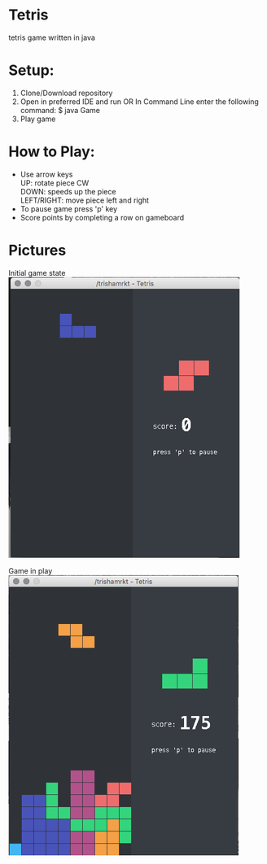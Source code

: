 # Tetris
tetris game written in java

# Setup:
1. Clone/Download repository
2. Open in preferred IDE and run
   OR
   In Command Line enter the following command:
    $ java Game
3. Play game

# How to Play:
- Use arrow keys<br>
  UP: rotate piece CW <br>
  DOWN: speeds up the piece <br>
  LEFT/RIGHT: move piece left and right  <br>
- To pause game press 'p' key 
- Score points by completing a row on gameboard 

# Pictures
Initial game state  
![Alt text](/initial.png)

Game in play  
![Alt text](/gameplay.png)

